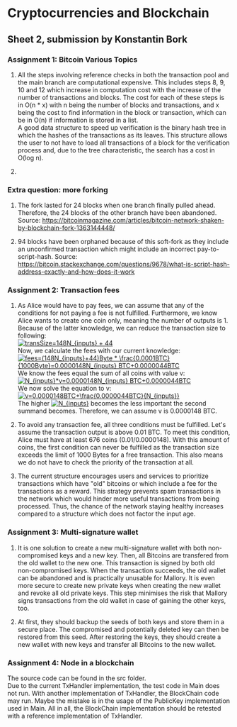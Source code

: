 # Cryptocurrencies and Blockchain
## Sheet 2, submission by Konstantin Bork

### Assignment 1: Bitcoin Various Topics
1. All the steps involving reference checks in both the transaction pool and the main branch are computational expensive.
This includes steps 8, 9, 10 and 12 which increase in computation cost with the increase of the number of transactions
and blocks. The cost for each of these steps is in O(n * x) with n being the number of blocks and transactions, and
x being the cost to find information in the block or transaction, which can be in O(n) if information is stored in a list.  
A good data structure to speed up verification is the binary hash tree in which the hashes of the transactions as its leaves.
This structure allows the user to not have to load all transactions of a block for the verification process and, due to the
tree characteristic, the search has a cost in O(log n).

2.

### Extra question: more forking
1. The fork lasted for 24 blocks when one branch finally pulled ahead. Therefore, the 24 blocks of the other branch have
been abandoned. Source: https://bitcoinmagazine.com/articles/bitcoin-network-shaken-by-blockchain-fork-1363144448/

2. 94 blocks have been orphaned because of this soft-fork as they include an unconfirmed transaction which might include
an incorrect pay-to-script-hash. Source: https://bitcoin.stackexchange.com/questions/9678/what-is-script-hash-address-exactly-and-how-does-it-work

### Assignment 2: Transaction fees
1. As Alice would have to pay fees, we can assume that any of the conditions for not paying a fee is not fulfilled. Furthermore,
we know Alice wants to create one coin only, meaning the number of outputs is 1. Because of the latter knowledge, we can
reduce the transaction size to following:  
<a href="https://www.codecogs.com/eqnedit.php?latex=\inline&space;transSize=148N_{inputs}&space;&plus;&space;44" target="_blank"><img src="https://latex.codecogs.com/gif.latex?\inline&space;transSize=148N_{inputs}&space;&plus;&space;44" title="transSize=148N_{inputs} + 44" /></a>  
Now, we calculate the fees with our current knowledge:  
<a href="https://www.codecogs.com/eqnedit.php?latex=\inline&space;fees=(148N_{inputs}&plus;44)Byte&space;*&space;\frac{0.0001BTC}{1000Byte}=0.0000148N_{inputs}&space;BTC&plus;0.0000044BTC" target="_blank"><img src="https://latex.codecogs.com/gif.latex?\inline&space;fees=(148N_{inputs}&plus;44)Byte&space;*&space;\frac{0.0001BTC}{1000Byte}=0.0000148N_{inputs}&space;BTC&plus;0.0000044BTC" title="fees=(148N_{inputs}+44)Byte * \frac{0.0001BTC}{1000Byte}=0.0000148N_{inputs} BTC+0.0000044BTC" /></a>  
We know the fees equal the sum of all coins with value v:  
<a href="https://www.codecogs.com/eqnedit.php?latex=\inline&space;N_{inputs}*v=0.0000148N_{inputs}&space;BTC&plus;0.0000044BTC" target="_blank"><img src="https://latex.codecogs.com/gif.latex?\inline&space;N_{inputs}*v=0.0000148N_{inputs}&space;BTC&plus;0.0000044BTC" title="N_{inputs}*v=0.0000148N_{inputs} BTC+0.0000044BTC" /></a>  
We now solve the equation to v:  
<a href="https://www.codecogs.com/eqnedit.php?latex=\inline&space;v=0.0000148BTC&plus;\frac{0.0000044BTC}{N_{inputs}}" target="_blank"><img src="https://latex.codecogs.com/gif.latex?\inline&space;v=0.0000148BTC&plus;\frac{0.0000044BTC}{N_{inputs}}" title="v=0.0000148BTC+\frac{0.0000044BTC}{N_{inputs}}" /></a>  
The higher <a href="https://www.codecogs.com/eqnedit.php?latex=\inline&space;N_{inputs}" target="_blank"><img src="https://latex.codecogs.com/gif.latex?\inline&space;N_{inputs}" title="N_{inputs}" /></a>
becomes the less important the second summand becomes. Therefore, we can assume v is 0.0000148 BTC.

2. To avoid any transaction fee, all three conditions must be fulfilled. Let's assume the transaction output is above 0.01 BTC.
To meet this condition, Alice must have at least 676 coins (0.01/0.0000148). With this amount of coins, the first condition
can never be fulfilled as the transaction size exceeds the limit of 1000 Bytes for a free transaction. This also means we
do not have to check the priority of the transaction at all.

3. The current structure encourages users and services to prioritize transactions which have "old" bitcoins or which include
a fee for the transactions as a reward. This strategy prevents spam transactions in the network which would hinder more
useful transactions from being processed. Thus, the chance of the network staying healthy increases compared to a structure
which does not factor the input age.

### Assignment 3: Multi-signature wallet
1. It is one solution to create a new multi-signature wallet with both non-compromised keys and a new key. Then, all Bitcoins
are transfered from the old wallet to the new one. This transaction is signed by both old non-compromised keys. When the
transaction succeeds, the old wallet can be abandoned and is practically unusable for Mallory.
It is even more secure to create new private keys when creating the new wallet and revoke all old private keys. This
step minimises the risk that Mallory signs transactions from the old wallet in case of gaining the other keys, too.

2. At first, they should backup the seeds of both keys and store them in a secure place. The compromised and potentially
deleted key can then be restored from this seed. After restoring the keys, they should create a new wallet with new keys
and transfer all Bitcoins to the new wallet.

### Assignment 4: Node in a blockchain
The source code can be found in the src folder.  
Due to the current TxHandler implementation, the test code in Main does not run. With another implementation of TxHandler,
the BlockChain code may run. Maybe the mistake is in the usage of the PublicKey implementation used in Main. All in all,
the BlockChain implementation should be retested with a reference implementation of TxHandler.